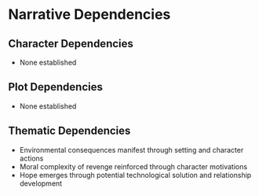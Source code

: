 # Narrative Dependencies

## Character Dependencies
- None established

## Plot Dependencies
- None established

## Thematic Dependencies
- Environmental consequences manifest through setting and character actions
- Moral complexity of revenge reinforced through character motivations
- Hope emerges through potential technological solution and relationship development

